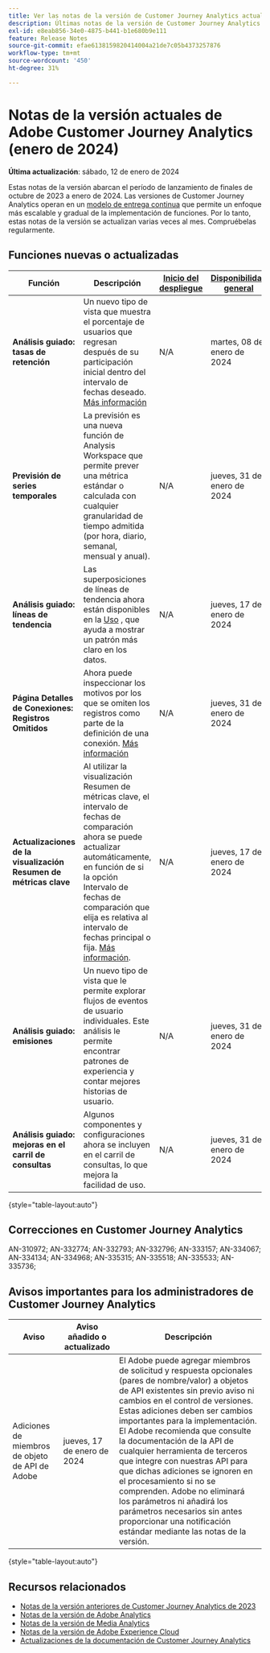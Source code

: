 ```yaml
---
title: Ver las notas de la versión de Customer Journey Analytics actuales
description: Últimas notas de la versión de Customer Journey Analytics
exl-id: e8eab856-34e0-4875-b441-b1e680b9e111
feature: Release Notes
source-git-commit: efae6138159820414004a21de7c05b4373257876
workflow-type: tm+mt
source-wordcount: '450'
ht-degree: 31%

---
```


# Notas de la versión actuales de Adobe Customer Journey Analytics (enero de 2024)

**Última actualización**: sábado, 12 de enero de 2024

Estas notas de la versión abarcan el período de lanzamiento de finales de octubre de 2023 a enero de 2024. Las versiones de Customer Journey Analytics operan en un [modelo de entrega continua](releases.md) que permite un enfoque más escalable y gradual de la implementación de funciones. Por lo tanto, estas notas de la versión se actualizan varias veces al mes. Compruébelas regularmente.

## Funciones nuevas o actualizadas

| Función | Descripción | [Inicio del despliegue](releases.md) | [Disponibilidad general](releases.md) |
| ----------- | ---------- | ------- | ---- |
| **Análisis guiado: tasas de retención** | Un nuevo tipo de vista que muestra el porcentaje de usuarios que regresan después de su participación inicial dentro del intervalo de fechas deseado. [Más información](../guided-analysis/types/retention-rates.md) | N/A | martes, 08 de enero de 2024 |
| **Previsión de series temporales** | La previsión es una nueva función de Analysis Workspace que permite prever una métrica estándar o calculada con cualquier granularidad de tiempo admitida (por hora, diario, semanal, mensual y anual). | N/A | jueves, 31 de enero de 2024 |
| **Análisis guiado: líneas de tendencia** | Las superposiciones de líneas de tendencia ahora están disponibles en la [Uso](/help/guided-analysis/types/usage.md) , que ayuda a mostrar un patrón más claro en los datos. | N/A | jueves, 17 de enero de 2024 |
| **Página Detalles de Conexiones: Registros Omitidos** | Ahora puede inspeccionar los motivos por los que se omiten los registros como parte de la definición de una conexión. [Más información](../connections/manage-connections.md) | N/A | jueves, 31 de enero de 2024 |
| **Actualizaciones de la visualización Resumen de métricas clave** | Al utilizar la visualización Resumen de métricas clave, el intervalo de fechas de comparación ahora se puede actualizar automáticamente, en función de si la opción Intervalo de fechas de comparación que elija es relativa al intervalo de fechas principal o fija. [Más información](/help/analysis-workspace/visualizations/key-metric.md). | N/A | jueves, 17 de enero de 2024 |
| **Análisis guiado: emisiones** | Un nuevo tipo de vista que le permite explorar flujos de eventos de usuario individuales. Este análisis le permite encontrar patrones de experiencia y contar mejores historias de usuario. | N/A | jueves, 31 de enero de 2024 |
| **Análisis guiado: mejoras en el carril de consultas** | Algunos componentes y configuraciones ahora se incluyen en el carril de consultas, lo que mejora la facilidad de uso. | N/A | jueves, 31 de enero de 2024 |

{style="table-layout:auto"}

## Correcciones en Customer Journey Analytics

AN-310972; AN-332774; AN-332793; AN-332796; AN-333157; AN-334067; AN-334134; AN-334968; AN-335315; AN-335518; AN-335533; AN-335736;

## Avisos importantes para los administradores de Customer Journey Analytics

| Aviso | Aviso añadido o actualizado | Descripción |
| --- | --- | --- |
| Adiciones de miembros de objeto de API de Adobe | jueves, 17 de enero de 2024 | El Adobe puede agregar miembros de solicitud y respuesta opcionales (pares de nombre/valor) a objetos de API existentes sin previo aviso ni cambios en el control de versiones. Estas adiciones deben ser cambios importantes para la implementación. El Adobe recomienda que consulte la documentación de la API de cualquier herramienta de terceros que integre con nuestras API para que dichas adiciones se ignoren en el procesamiento si no se comprenden. Adobe no eliminará los parámetros ni añadirá los parámetros necesarios sin antes proporcionar una notificación estándar mediante las notas de la versión. |

{style="table-layout:auto"}

## Recursos relacionados

* [Notas de la versión anteriores de Customer Journey Analytics de 2023](/help/release-notes/2023.md)
* [Notas de la versión de Adobe Analytics](https://experienceleague.adobe.com/docs/analytics/release-notes/latest.html?lang=es)
* [Notas de la versión de Media Analytics](https://experienceleague.adobe.com/docs/media-analytics/using/additional-resources/release-notes.html?lang=es)
* [Notas de la versión de Adobe Experience Cloud](https://experienceleague.adobe.com/docs/release-notes/experience-cloud/current.html?lang=es)
* [Actualizaciones de la documentación de Customer Journey Analytics](/help/release-notes/doc-changes.md)
